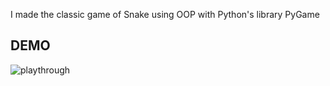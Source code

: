 I made the classic game of Snake using OOP with Python's library PyGame

## DEMO
![playthrough](https://github.com/Azed1ne/Douda-Game/assets/123888749/0a643ab1-6f48-4ec4-bd74-a5419ac2be10)
